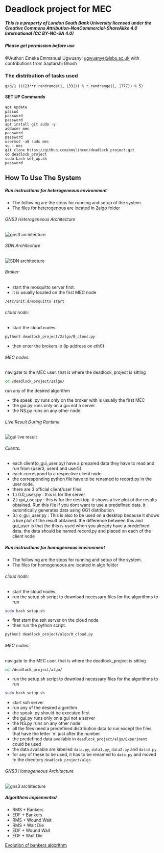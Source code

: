 # Deadlock project for MEC

##### This is a property of London South Bank University licensed under the Creative Commons Attribution-NonCommercial-ShareAlike 4.0 International (CC BY-NC-SA 4.0)
##### Please get permission before use
@Author: Emeka Emmanuel Ugwuanyi ugwuanye@lsbu.ac.uk with contributions from Saptarshi Ghosh

### The distribution of tasks used 
`g/g/1 (((23**r.randrange(1, 1331)) % r.randrange(1, 1777)) % 5)`


#### SET UP Commands
```
apt update  
passwd   
password   
password   
apt install git sudo -y  
adduser mec  
password  
password  
usermod -aG sudo mec  
su - mec  
git clone https://github.com/emylincon/deadlock_project.git  
cd deadlock_project  
sudo bash set_up.sh  
password
```

## How To Use The System
##### Run instructions for heterogeneous environment
* The following are the steps for running and setup of the system. 
* The files for heterogenous are located in 2algo folder

###### GNS3 Heterogeneous Architecture 
![gns3 architecture](img/gns3_architecture_heterogeneous.jpeg)

###### SDN Architecture
![SDN architecture](img/sdn_arch_heterogeneous.jpeg)

###### Broker:
* start the mosquitto server first. 
* it is usually located on the first MEC node 
```bash
/etc/init.d/mosquitto start
```

###### cloud node:
* start the cloud nodes.
```bash
python3 deadlock_project/2algo/0_cloud.py
```
* then enter the brokers ip (ip address on eth0)


###### MEC nodes:
navigate to the MEC user. that is where the deadlock_project is sitting
```bash
cd /deadlock_project/2algo/
```
run any of the desired algorithm
* the speak .py runs only on the broker with is usually the first MEC
* the gui.py runs only on a gui not a server
* the NS.py runs on any other node

###### Live Result During Runtime
![gui live result](img/runtime_display.png)


###### Clients:
* each client(o_gui_user.py) have a prepared data they have to read and run from {user3, user4 and user5}
* each correspond to a respective client node
* the corresponding python file have to be renamed to record.py in the user node.
* there are 3 official client/user files:
* 1.) 0.0_user.py : this is for the server 
* 2.) gui_user.py : this is for the desktop. it shows a live plot of the results obtained. Run this file if you dont want to use a predefined data. it automtically generates data using GG1 distribution
* 3.) o_gui_user.py : This is also to be used on a desktop because it shows a live plot of the result obtained. the difference between this and gui_user is that the this is used when you already have a predefined data. the data should be named record.py and placed on each of the client node


##### Run instructions for homogeneous environment
* The following are the steps for running and setup of the system. 
* The files for homogeneous are located in algo folder

###### cloud node:
* start the cloud nodes.
* run the setup.sh script to download necessary files for the algorithms to run
```bash
sudo bash setup.sh 
```
* first start the ssh server on the cloud node
* then run the python script.
```bash
python3 deadlock_project/algo/0_cloud.py
```


###### MEC nodes:
navigate to the MEC user. that is where the deadlock_project is sitting
```bash
cd /deadlock_project/algo/
```
* run the setup.sh script to download necessary files for the algorithms to run
```bash
sudo bash setup.sh 
```
* start ssh server
* run any of the desired algorithm
* the speak .py should be executed first
* the gui.py runs only on a gui not a server
* the NS.py runs on any other node
* all the files need a predefined distribution data to run except the files that have the letter 'n' just after the number
* the predefined data available in `deadlock_project/algo/Experiment` could be used
* the data available are labelled `data.py`, `data1.py`, `data2.py` and `data4.py`
* for any of these to be used, it has to be renamed to `data.py` and moved to the directory `deadlock_project/algo`

###### GNS3 Homogeneous Architecture 
![gns3 architecture](img/homogenous_arch.png)


##### Algorithms implemented
* RMS + Bankers
* EDF + Bankers
* RMS + Wound Wait
* RMS + Wait Die
* EDF + Wound Wait
* EDF + Wait Die


[Evolution of bankers algorithm](http://algorithm-wiki.org/wiki2/index.php?title=Banker%27s_algorithm)
